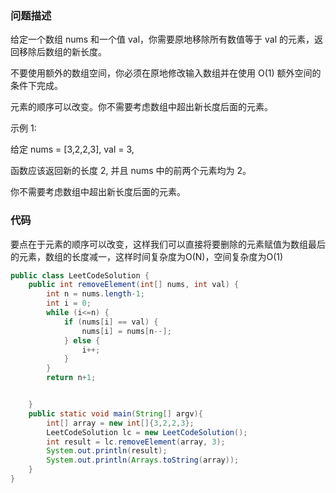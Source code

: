 ### 问题描述
给定一个数组 nums 和一个值 val，你需要原地移除所有数值等于 val 的元素，返回移除后数组的新长度。

不要使用额外的数组空间，你必须在原地修改输入数组并在使用 O(1) 额外空间的条件下完成。

元素的顺序可以改变。你不需要考虑数组中超出新长度后面的元素。

示例 1:

给定 nums = [3,2,2,3], val = 3,

函数应该返回新的长度 2, 并且 nums 中的前两个元素均为 2。

你不需要考虑数组中超出新长度后面的元素。

### 代码
要点在于元素的顺序可以改变，这样我们可以直接将要删除的元素赋值为数组最后的元素，数组的长度减一，这样时间复杂度为O(N)，空间复杂度为O(1)
```java
public class LeetCodeSolution {
    public int removeElement(int[] nums, int val) {
        int n = nums.length-1;
        int i = 0;
        while (i<=n) {
            if (nums[i] == val) {
                nums[i] = nums[n--];
            } else {
                i++;
            }
        }
        return n+1;


    }
    public static void main(String[] argv){
        int[] array = new int[]{3,2,2,3};
        LeetCodeSolution lc = new LeetCodeSolution();
        int result = lc.removeElement(array, 3);
        System.out.println(result);
        System.out.println(Arrays.toString(array));
    }
}

```

